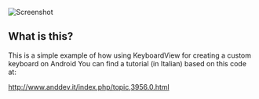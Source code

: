 ![Screenshot](https://github.com/rciovati/Android-KeyboardView-Example/raw/master/assets/screenshot.png)

## What is this?

This is a simple example of how using KeyboardView for creating a custom keyboard on Android
You can find a tutorial (in Italian) based on this code at:

http://www.anddev.it/index.php/topic,3956.0.html

